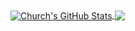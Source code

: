 ﻿<!--
### Hi there 👋
**church6/church6** is a ✨ _special_ ✨ repository because its `README.md` (this file) appears on your GitHub profile.

Here are some ideas to get you started:

- 🔭 I’m currently working on ...
- 🌱 I’m currently learning ...
- 👯 I’m looking to collaborate on ...
- 🤔 I’m looking for help with ...
- 💬 Ask me about ...
- 📫 How to reach me: ...
- 😄 Pronouns: ...
- ⚡ Fun fact: ...
-->

<a href="https://github.com/church6">
<img align="center" src="https://github-readme-stats.vercel.app/api?username=church6&show_icons=true&line_height=40&count_private=true&theme=dark" alt="Church's GitHub Stats" />
</a>

<a href="https://github.com/church6">
<img align="center" src="https://github-readme-stats.vercel.app/api/top-langs/?username=church6&&hide=cmake&langs_count=5&line_height=35&theme=dark" />
</a>

<!--
# <div align="center">[⚡Job Opportunity 招聘⚡](https://github.com/church6/Job-Opportunity)</div>
-->
